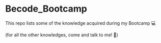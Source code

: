# Becode_Bootcamp

This repo lists some of the knowledge acquired during my Bootcamp 💻

(for all the other knowledges, come and talk to me! 🌻)
